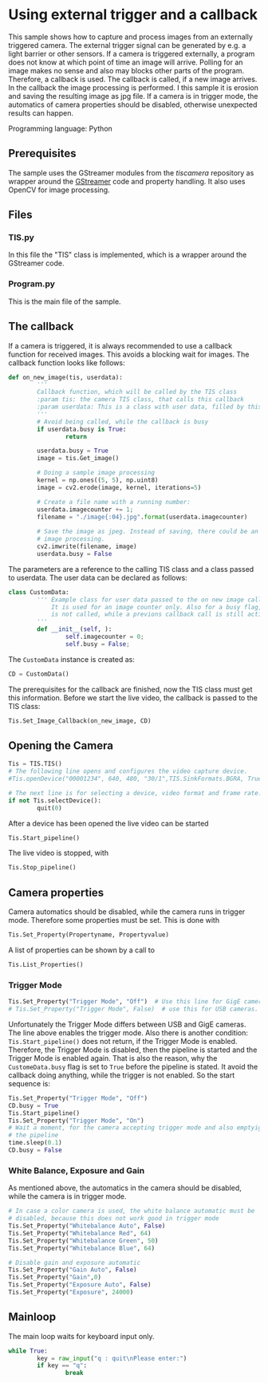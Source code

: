 # Using external trigger and a callback
This sample shows how to capture and process images from an externally triggered camera.
The external trigger signal can be generated by e.g. a light barrier or other sensors. If a camera is triggered externally, a program does not know at which point of time an image will arrive. Polling for an image makes no sense and also may blocks other parts of the program. Therefore, a callback is used. The callback is called, if a new image arrives. In the  callback the image processing is performed. I this sample it is  erosion and saving the resulting image as jpg file.
If a camera is in trigger mode, the automatics of camera properties should be disabled, otherwise unexpected results can happen.

Programming language: Python

## Prerequisites
The sample uses the GStreamer modules from the *tiscamera* repository as wrapper around the
[GStreamer](https://gstreamer.freedesktop.org/) code and property handling. It also uses OpenCV for image processing.

## Files
### TIS.py
In this file the "TIS" class is implemented, which is a wrapper around the GStreamer code. 
### Program.py
This is the main file of the sample.

## The callback
If a camera is triggered, it is always recommended to use a callback function for received images. This avoids a blocking wait for images. The callback function looks like follows:
``` Python
def on_new_image(tis, userdata):
        '''
        Callback function, which will be called by the TIS class
        :param tis: the camera TIS class, that calls this callback
        :param userdata: This is a class with user data, filled by this call.
        '''
        # Avoid being called, while the callback is busy
        if userdata.busy is True:
                return

        userdata.busy = True
        image = tis.Get_image()

        # Doing a sample image processing
        kernel = np.ones((5, 5), np.uint8)
        image = cv2.erode(image, kernel, iterations=5) 

        # Create a file name with a running number:
        userdata.imagecounter += 1;
        filename = "./image{:04}.jpg".format(userdata.imagecounter)
        
        # Save the image as jpeg. Instead of saving, there could be an
        # image processing.
        cv2.imwrite(filename, image)
        userdata.busy = False
``` 
The parameters are a reference to the calling TIS class and a class passed to userdata. The user data can be declared as follows:
``` Python
class CustomData:
        ''' Example class for user data passed to the on new image callback function
            It is used for an image counter only. Also for a busy flag, so the callback
            is not called, while a previons callback call is still active.
        '''
        def __init__(self, ):
                self.imagecounter = 0;
                self.busy = False;
``` 


The ```CustomData``` instance is created as:
``` Python
CD = CustomData()
```
The prerequisites for the callback are finished, now the TIS class must get this information. Before we start the live video, the callback is passed to the TIS class:
``` Python
Tis.Set_Image_Callback(on_new_image, CD)
```
## Opening the Camera

``` Python
Tis = TIS.TIS()
# The following line opens and configures the video capture device.
#Tis.openDevice("00001234", 640, 480, "30/1",TIS.SinkFormats.BGRA, True)

# The next line is for selecting a device, video format and frame rate.
if not Tis.selectDevice():
        quit(0)
``` 
After a device has been opened the live video can be started
``` Python
Tis.Start_pipeline()
``` 
The live video is stopped, with
``` Python
Tis.Stop_pipeline()
``` 

## Camera properties
Camera automatics should be disabled, while the camera runs in trigger mode. Therefore some properties must be set. This is done with 
``` Python
Tis.Set_Property(Propertyname, Propertyvalue)
```
A list of properties can be shown by a call to 
``` Python
Tis.List_Properties()
```
### Trigger Mode
``` Python
Tis.Set_Property("Trigger Mode", "Off")  # Use this line for GigE cameras
# Tis.Set_Property("Trigger Mode", False)  # use this for USB cameras.
```
Unfortunately the Trigger Mode differs between USB and GigE cameras. The line above enables the trigger mode.
Also there is another condition: 
```Tis.Start_pipeline()``` does not return, if the Trigger Mode is enabled. Therefore, the Trigger Mode is disabled, then the pipeline is started and the Trigger Mode is enabled again. That is also the reason, why the ```CustomeData.busy``` flag is set to ```True``` before the pipeline is stated. It avoid the callback doing anything, while the trigger is not enabled. 
So the start sequence is:
``` Python
Tis.Set_Property("Trigger Mode", "Off")
CD.busy = True 
Tis.Start_pipeline()
Tis.Set_Property("Trigger Mode", "On")
# Wait a moment, for the camera accepting trigger mode and also emptyign
# the pipeline
time.sleep(0.1) 
CD.busy = False
```

### White Balance, Exposure and Gain
As mentioned above, the automatics in the camera should be disabled, while the camera is in trigger mode.
``` Python
# In case a color camera is used, the white balance automatic must be
# disabled, because this does not work good in trigger mode
Tis.Set_Property("Whitebalance Auto", False)
Tis.Set_Property("Whitebalance Red", 64)
Tis.Set_Property("Whitebalance Green", 50)
Tis.Set_Property("Whitebalance Blue", 64)

# Disable gain and exposure automatic
Tis.Set_Property("Gain Auto", False)
Tis.Set_Property("Gain",0)
Tis.Set_Property("Exposure Auto", False)
Tis.Set_Property("Exposure", 24000)
```

## Mainloop
The main loop waits for keyboard input only.
``` Python
while True:
        key = raw_input("q : quit\nPlease enter:")
        if key == "q":
                break
```






